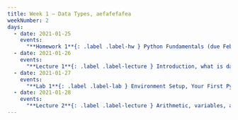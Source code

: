 ```yaml
---
title: Week 1 – Data Types, aefafefafea
weekNumber: 2
days:
  - date: 2021-01-25
    events:
      "**Homework 1**{: .label .label-hw } Python Fundamentals (due Feb. 1)":
  - date: 2021-01-26
    events:
      "**Lecture 1**{: .label .label-lecture } Introduction, what is data science?":
  - date: 2021-01-27
    events:
      "**Lab 1**{: .label .label-lab } Environment Setup, Your First Python Program":
  - date: 2021-01-28
    events:
      "**Lecture 2**{: .label .label-lecture } Arithmetic, variables, and control":
---
```

